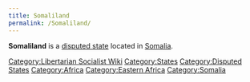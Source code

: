 ```yaml
---
title: Somaliland
permalink: /Somaliland/
---
```


**Somaliland** is a [disputed state](Disputed_States.md "wikilink") located
in [Somalia](Somalia.md "wikilink").

[Category:Libertarian Socialist
Wiki](Category:Libertarian_Socialist_Wiki.md "wikilink")
[Category:States](Category:States.md "wikilink") [Category:Disputed
States](Category:Disputed_States.md "wikilink")
[Category:Africa](Category:Africa.md "wikilink") [Category:Eastern
Africa](Category:Eastern_Africa.md "wikilink")
[Category:Somalia](Category:Somalia.md "wikilink")